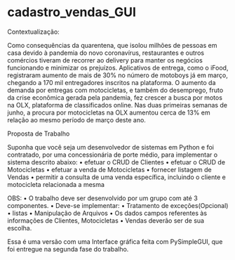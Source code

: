 # cadastro_vendas_GUI

Contextualização:

Como consequências da quarentena, que isolou milhões de pessoas em casa devido à pandemia do novo coronavírus, restaurantes e outros comércios tiveram de recorrer ao delivery para manter os negócios funcionando e minimizar os prejuízos. Aplicativos de entrega, como o iFood, registraram aumento de mais de 30% no número de motoboys já em março, chegando a 170 mil entregadores inscritos na plataforma. O aumento da demanda por entregas com motocicletas, e também do desemprego, fruto da crise econômica gerada pela pandemia, fez crescer a busca por motos na OLX, plataforma de classificados online. Nas duas primeiras semanas de junho, a procura por motocicletas na OLX aumentou cerca de 13% em relação ao mesmo período de março deste ano.

Proposta de Trabalho

Suponha que você seja um desenvolvedor de sistemas em Python e foi contratado, por uma concessionária de porte médio, para implementar o sistema descrito abaixo: • efetuar o CRUD de Clientes • efetuar o CRUD de Motocicletas • efetuar a venda de Motocicletas • fornecer listagem de Vendas • permitir a consulta de uma venda específica, incluindo o cliente e motocicleta relacionada a mesma

OBS: • O trabalho deve ser desenvolvido por um grupo com até 3 componentes. • Deve-se implementar: • Tratamento de exceções(Opcional) • listas • Manipulação de Arquivos • Os dados campos referentes às informações de Clientes, Motocicletas • Vendas deverão ser de sua escolha.

Essa é uma versão com uma Interface gráfica feita com PySimpleGUI, que foi entregue na segunda fase do trabalho.
